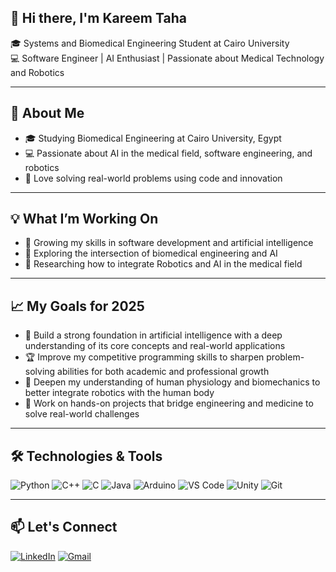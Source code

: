 ## 👋 Hi there, I'm Kareem Taha

🎓 Systems and Biomedical Engineering Student at Cairo University  
💻 Software Engineer | AI Enthusiast | Passionate about Medical Technology and Robotics

---

## 🌟 About Me  
- 🎓 Studying Biomedical Engineering at Cairo University, Egypt  
- 💻 Passionate about AI in the medical field, software engineering, and robotics  
- 🤖 Love solving real-world problems using code and innovation

---

## 💡 What I’m Working On  
- 🌱 Growing my skills in software development and artificial intelligence  
- 🔬 Exploring the intersection of biomedical engineering and AI  
- 🦾 Researching how to integrate Robotics and AI in the medical field

---

## 📈 My Goals for 2025
- 🧠 Build a strong foundation in artificial intelligence with a deep understanding of its core concepts and real-world applications
- 🏆 Improve my competitive programming skills to sharpen problem-solving abilities for both academic and professional growth
- 🦾 Deepen my understanding of human physiology and biomechanics to better integrate robotics with the human body
- 🚀 Work on hands-on projects that bridge engineering and medicine to solve real-world challenges

---

## 🛠️ Technologies & Tools  
![Python](https://img.shields.io/badge/Python-3776AB?style=for-the-badge&logo=python&logoColor=white)
![C++](https://img.shields.io/badge/C++-00599C?style=for-the-badge&logo=cplusplus&logoColor=white)
![C](https://img.shields.io/badge/C-A8B9CC?style=for-the-badge&logo=c&logoColor=white)
![Java](https://img.shields.io/badge/Java-007396?style=for-the-badge&logo=java&logoColor=white)
![Arduino](https://img.shields.io/badge/Arduino-00979D?style=for-the-badge&logo=arduino&logoColor=white)
![VS Code](https://img.shields.io/badge/VS%20Code-007ACC?style=for-the-badge&logo=visual-studio-code&logoColor=white)
![Unity](https://img.shields.io/badge/Unity-000000?style=for-the-badge&logo=unity&logoColor=white)
![Git](https://img.shields.io/badge/Git-F05032?style=for-the-badge&logo=git&logoColor=white)

---

## 📫 Let's Connect  
[![LinkedIn](https://img.shields.io/badge/-LinkedIn-0077B5?style=flat&logo=linkedin&logoColor=white)](https://www.linkedin.com/in/kareem-taha-04b496316/)
[![Gmail](https://img.shields.io/badge/Gmail-D14836?style=for-the-badge&logo=gmail&logoColor=white)](mailto:kmat2040@gmail.com)

